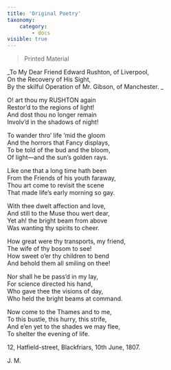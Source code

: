 ```yaml
---
title: 'Original Poetry'
taxonomy:
    category:
        - docs
visible: true
---
```


> <span class="red">Printed Material</span>

<p class="center">
_To My Dear Friend Edward Rushton, of Liverpool,<br>
On the Recovery of His Sight,<br>
By the skilful Operation of Mr. Gibson, of Manchester. _ 
</p>

O! art thou my RUSHTON again  
Restor’d to the regions of light!  
And dost thou no longer remain  
Involv’d in the shadows of night!  
  
To wander thro’ life ’mid the gloom  
And the horrors that Fancy displays,  
To be told of the bud and the bloom,  
Of light—and the sun’s golden rays.  
  
Like one that a long time hath been  
From the Friends of his youth faraway,  
Thou art come to revisit the scene  
That made life’s early morning so gay.  
  
With thee dwelt affection and love,  
And still to the Muse thou wert dear,  
Yet ah! the bright beam from above  
Was wanting thy spirits to cheer.  
  
How great were thy transports, my friend,  
The wife of thy bosom to see!  
How sweet o’er thy children to bend  
And behold them all smiling on thee!  
  
Nor shall he be pass’d in my lay,  
For science directed his hand,  
Who gave thee the visions of day,  
Who held the bright beams at command.  
  
Now come to the Thames and to me,  
To this bustle, this hurry, this strife,  
And e’en yet to the shades we may flee,  
To shelter the evening of life.  
  
12, Hatfield-street, Blackfriars, 10th June, 1807.  
  
J. M.  
